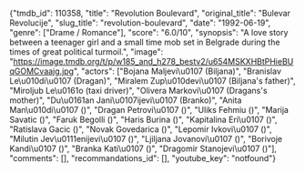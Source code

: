 {"tmdb_id": 110358, "title": "Revolution Boulevard", "original_title": "Bulevar Revolucije", "slug_title": "revolution-boulevard", "date": "1992-06-19", "genre": ["Drame / Romance"], "score": "6.0/10", "synopsis": "A love story between a teenager girl and a small time mob set in Belgrade during the times of great political turmoil.", "image": "https://image.tmdb.org/t/p/w185_and_h278_bestv2/u654MSKXHBtPHieBUqGOMCvaajg.jpg", "actors": ["Bojana Maljevi\u0107 (Biljana)", "Branislav Le\u010di\u0107 (Dragan)", "Miralem Zup\u010devi\u0107 (Biljana's father)", "Miroljub Le\u0161o (taxi driver)", "Olivera Markovi\u0107 (Dragans's mother)", "Du\u0161an Jani\u0107ijevi\u0107 (Branko)", "Anita Man\u010di\u0107 ()", "Dragan Petrovi\u0107 ()", "Uliks Fehmiu ()", "Marija Savatic ()", "Faruk Begolli ()", "Haris Burina ()", "Kapitalina Eri\u0107 ()", "Ratislava Gacic ()", "Novak Govedarica ()", "Lepomir Ivkovi\u0107 ()", "Milutin Jev\u0111enijevi\u0107 ()", "Ljiljana Jovanovi\u0107 ()", "Borivoje Kandi\u0107 ()", "Branka Kati\u0107 ()", "Dragomir Stanojevi\u0107 ()"], "comments": [], "recommandations_id": [], "youtube_key": "notfound"}